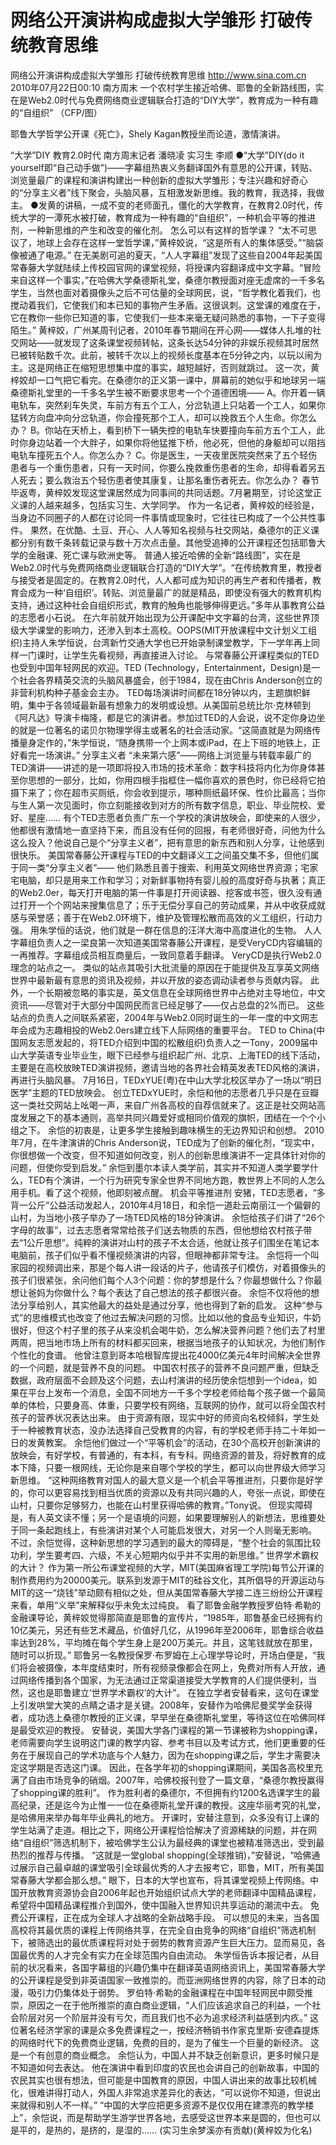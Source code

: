 # 网络公开演讲构成虚拟大学雏形 打破传统教育思维

网络公开演讲构成虚拟大学雏形 打破传统教育思维
http://www.sina.com.cn  2010年07月22日00:10  南方周末
一个农村学生接近哈佛、耶鲁的全新路线图，实在是Web2.0时代与免费网络商业逻辑联合打造的“DIY大学”，教育成为一种有趣的“自组织” （CFP/图）

耶鲁大学哲学公开课《死亡》，Shely Kagan教授坐而论道，激情演讲。

“大学”DIY  教育2.0时代
南方周末记者 潘晓凌 实习生 李顺
●“大学”DIY(do it yourself即“自己动手做”)——字幕组热衷义务翻译国外有意思的公开课，转贴、浏览量最广的课程和演讲构建出一种创新的虚拟大学雏形；专注兴趣和好奇心的“分享主义者”线下聚会，头脑风暴，互相激发新思维。我的教育，我选择，我做主。
●发黄的讲稿，一成不变的老师面孔，僵化的大学教育，在教育2.0时代，传统大学的一潭死水被打破，教育成为一种有趣的“自组织”，一种机会平等的推进剂，一种新思维的产生和改变的催化剂。
怎么可以有这样的哲学课？
“太不可思议了，地球上会存在这样一堂哲学课，”黄梓姣说，“这是所有人的集体感受。”“脑袋像被通了电源。”
在无美剧可追的夏天，“人人字幕组”发现了这些自2004年起美国常春藤大学就陆续上传校园官网的课堂视频，将授课内容翻译成中文字幕。“冒险来自这样一个事实，”在哈佛大学桑德斯礼堂，桑德尔教授面对座无虚席的一千多名学生，当然也面对着摄像头之后不可估量的全球网民，说，“哲学教化着我们，也搅动着我们，它使我们和本已知的事物产生矛盾。这很讽刺。这堂课的难度在于，它在教你一些你已知道的事，它使我们一些本来毫无疑问熟悉的事物，一下子变得陌生。”
黄梓姣，广州某周刊记者，2010年春节期间在开心网——媒体人扎堆的社交网站——就发现了这条课堂视频转帖，这条长达54分钟的非娱乐视频其时居然已被转贴数千次。此前，被转千次以上的视频长度基本在5分钟之内，以玩以闹为主。这是网络正在缩短思想集中度的事实，越短越好，否则就跳过。
这一次，黄梓姣却一口气把它看完。在桑德尔的正义第一课中，屏幕前的她似乎和地球另一端桑德斯礼堂里的一千多名学生被不断要求思考一个个道德困境——
A。你开着一辆电轨车，突然刹车失灵，车前方有五个工人，分岔轨道上只站着一个工人，如果你猛转方向盘冲向分岔轨道，你会撞死那个工人，却可以挽救五个人生命。你怎么办？
B。你站在天桥上，看到桥下一辆失控的电轨车快要撞向车前方五个工人，此时你身边站着一个大胖子，如果你将他猛推下桥，他必死，但他的身躯却可以阻挡电轨车撞死五个人。你怎么办？
C。你是医生，一天夜里医院突然来了五个轻伤患者与一个重伤患者，只有一天时间，你要么挽救重伤患者的生命，却得看着另五人死去；要么救治五个轻伤患者使其康复，让那名重伤者死去。你怎么办？
春节毕返粤，黄梓姣发现这堂课居然成为同事间的共同话题。7月暑期至，讨论这堂正义课的人越来越多，包括实习生、大学同学。
作为一名记者，黄梓姣的经验是，当身边不同圈子的人都在讨论同一件事情或现象时，它往往已构成了一个公共性事件。
果然，在优酷、土豆、开心、人人等知名视频与社交网站，桑德尔的正义课都分别有数千条转载记录与数十万次点击量。其他受追捧的公开课程还包括耶鲁大学的金融课、死亡课与欧洲史等。
普通人接近哈佛的全新“路线图”，实在是Web2.0时代与免费网络商业逻辑联合打造的“DIY大学”。“在传统教育里，教授者与接受者是固定的。在教育2.0时代，人人都可成为知识的再生产者和传播者，教育会成为一种‘自组织’。转贴、浏览量最广的就是精品，即使没有强大的教育机构支持，通过这种社会自组织形式，教育的触角也能够伸得更远。”多年从事教育公益的志愿者小石说。
在六年前就开始出现为公开课配中文字幕的台湾，这些世界顶级大学课堂的影响力，还渗入到本土高校。OOPS(MIT开放课程中文计划义工组织)主持人朱学恒说，台湾新竹交通大学也已开始录制课堂教学，下一学年再上同样一门课时，让学生先看视频，再直接进入讨论。
与常春藤公开课程类似的TED也受到中国年轻网民的欢迎。TED (Technology，Entertainment，Design)是一个社会各界精英交流的头脑风暴盛会，创于1984，现在由Chris Anderson创立的非营利机构种子基金会主办。
TED每场演讲时间都在18分钟以内，主题旗帜鲜明，集中于各领域最新最有想象力的发明或设想。从美国前总统比尔·克林顿到《阿凡达》导演卡梅隆，都是它的演讲者。参加过TED的人会说，说不定你身边坐的就是一位著名的诺贝尔物理学得主或著名的社会活动家。“这简直就是为网络传播量身定作的，”朱学恒说，“随身携带一个上网本或iPad，在上下班的地铁上，正好看完一场演讲。”
分享主义者
“未来第六感”——网络上浏览量与转载率最广的TED演讲——讲述的是一项即将投入市场的技术革命：数字科技将内化为你身体甚至你思想的一部分，比如，你用四根手指框住一幅你喜欢的景色时，你已经将它拍摄下来了；你在超市买厕纸，你会收到提示，哪种厕纸最环保、性价比最高；当你与生人第一次见面时，你立刻能接收到对方的所有数字信息，职业、毕业院校、爱好、星座……
有个TED志愿者负责广东一个学校的演讲放映会，即使来的人很少，他都很有激情地一直坚持下来，而且没有任何的回报，有老师很好奇，问他为什么这么投入？他说自己是个“分享主义者”，把有意思的新东西和别人分享，让他感到很快乐。
美国常春藤公开课程与TED的中文翻译义工之间虽交集不多，但他们属于同一类“分享主义者”——
他们熟悉且善于搜索、利用英文网络世界资源；宅家宅电脑，却只是用来工作和学习；对新鲜事物持有婴儿般的高度好奇与执著；真正的Web2.0er，每天打开电脑的第一件事是打开阅读器、挖客或书签，很久没有通过打开一个个网站来搜集信息了；乐于无偿分享自己的劳动成果，并从中收获成就感与荣誉感；善于在Web2.0环境下，维护及管理松散而高效的义工组织，行动力强。
用朱学恒的话说，他们就是一群在信息的汪洋大海中高度进化的生物。
人人字幕组负责人之一梁良第一次知道美国常春藤公开课程，是受VeryCD内容编辑的一再推荐。字幕组成员相互商量后，一致同意着手翻译。
VeryCD是执行Web2.0理念的站点之一。
类似的站点其吸引大批流量的原因在于能提供及互享英文网络世界中最新最有意思的资讯及视频，并以开放的姿态调动读者参与贡献内容。
此外，一个长期被忽略的事实是，英文信息在全球网络世界中占绝对主导地位，中文资讯——尽管对于大部分中国网民而言已经足够了——仅占总盘的2%而已。
这些站点的负责人之间联系紧密，2004年与Web2.0同时诞生的一年一度的中文网志年会成为志趣相投的Web2.0ers建立线下人际网络的重要平台。
TED to China(中国网友志愿发起的，将TED介绍到中国的松散组织)负责人之一Tony，2009届中山大学英语专业毕业生，眼下已经参与组织起广州、北京、上海TED的线下活动，主要是在高校放映TED演讲视频，邀请当地的各界社会精英发表TED风格的演讲，再进行头脑风暴。
7月16日，TEDxYUE(粤)在中山大学北校区举办了一场以“明日医学”主题的TED放映会。
创立TEDxYUE时，余恺和他的志愿者几乎只是在豆瓣这一类社交网站上吆喝一声，来自广州各高校的自荐信就来了。这正是社交网站高度发展之下的基本通则，高举共同兴趣爱好或相同价值观的旗帜，团结在一个个小组之下。
余恺的初衷是，让更多学生接触到趣味横生的无边界知识和创想。
2010年7月，在牛津演讲的Chris Anderson说，TED成为了创新的催化剂，“现实中，你很想做一个改变，但不知道如何改变，别人的创新思维演讲不一定具体针对你的问题，但使你受到启发。”
余恺到墨尔本读人类学前，其实并不知道人类学要学什么，TED有个演讲，一个行为研究专家全世界不同地方跑，教世界上不同的人怎么用手机。看了这个视频，他即刻被点醒。
机会平等推进剂
安猪，TED志愿者，“多背一公斤”公益活动发起人，2010年4月18日，和余恺一道赴云南丽江一个偏僻的山村，为当地小孩子举办了一场TED风格的18分钟演讲。
余恺给孩子们讲了“26个字母的故事”，过去志愿者常常给孩子们送去物质的东西，但他想给农村孩子带去“1公斤思想”。纯粹的演讲对山村的孩子不太合适，他就让孩子们围坐在笔记本电脑前，孩子们似乎看不懂视频演讲的内容，但眼神都非常专注。
余恺将一个叫家园的视频调出来，那是个每人讲一段话的片子，他请孩子们模仿，对着摄像头的孩子们很紧张，余问他们每个人3个问题：你的梦想是什么？你最想做什么？你最想让爸妈为你做什么？每个表达了自己想法的孩子都很兴奋。
余恺不仅将他的想法分享给别人，其实他最大的益处是通过分享，他也得到了新的启发。
这种“参与式”的思维模式也改变了他过去解决问题的习惯。比如以他的食品专业知识，牛奶很好，但这个村子里的孩子从来没机会喝牛奶，怎么解决营养问题？他们去了村里两周，把当地市场上所有的材料都买回来，根据当地孩子的认知状况，为他们制作个性化的食谱。
他曾注意到哥本哈根智库提出花4000亿美元4年时间解决全世界的一个问题，就是营养不良的问题。
中国农村孩子的营养不良问题严重，但缺乏数据，政府层面不会顾及这个问题，去山村演讲的经历使余恺想到一个idea，如果在平台上发布一个消息，全国不同地方一千多个学校老师给每个孩子做一个最简单的体检，只要身高、体重，只要学校有网络，互联网的协作，就可以将全国农村孩子的营养状况表达出来。
由于资源有限，现实中好的师资向名校倾斜，学生处于一种被教育状态，没办法选择自己受教育的内容，有的学校老师手持二十年如一日的发黄教案。
余恺他们做过一个“平等机会”的活动，在30个高校开创新演讲的放映会，有好学校，有普通的，有本科，有专科。网络资源的普及，将好教育的成本下降，只要一根网线，无论你是来自哪个学校的学生，都可以向世界级大师学习新思维。
“这种网络教育对国人的最大意义是一个机会平等推进剂，只要你是好学的，你可以更容易找到相当优质的资源以及有共同兴趣的人，夸张一点说，即使在山村，只要你足够努力，也能在山村里获得哈佛的教育。”Tony说。
但现实障碍是，有人英文读不懂；另一个是语境的问题，如果要理解别人的新想法，思维要处于同一条起跑线上，有些演讲对某个人可能启发很大，对另一个人则毫无影响。
不过，余恺觉得，这种新思想的学习遇到的最大的障碍是，“整个社会的氛围比较功利，学生要考四、六级，不关心短期内似乎并不实用的新思维。”
世界学术霸权的大计？
作为第一所公布课堂视频的大学，MIT(美国麻省理工学院)每节公开课的制作费用约为20000美元。联系到发源于MIT的硅谷文化，其所倡导的开源运动与MIT的这一“烧钱”举动颇有相似之处，但从美国常春藤大学接二连三纷纷公开课程来看，单用“义举”来解释似乎未免太过纯良。
看了耶鲁金融学教授罗伯特·希勒的金融课导论，黄梓姣觉得那简直是耶鲁的宣传片，“1985年，耶鲁基金已经拥有约10亿美元，另还有些艺术藏品，价值好几亿，从1996年至2006年，耶鲁综合收益率达到28%，平均摊在每个学生身上是200万美元。并且，这笔钱就放在那里，随时可以折现。”
耶鲁另一名教授保罗·布罗姆在上心理学导论时，开场白便是，“我们将会被摄像，本年度结束时，所有视频录像都会在网上，免费对所有人开放，通过网络传播到各个国家，为无法通过正常渠道接受大学教育的人们提供便利，当然，这也是耶鲁建立‘世界学术霸权’的大计”。
在独立学者安替看来，这句在课堂上引发哄堂大笑的点睛之语才是关键。2008年，安替作为哈佛尼曼奖学金获得者，成功选上桑德尔教授的正义课，早早坐在桑德斯礼堂里，等待这位在哈佛同样是最受欢迎的教授。
安替说，美国大学各门课程的第一节课被称为shopping课，老师需要向学生说明这门课的教学内容、参考书目以及考试方式，他们更重要的任务在于展现自己的学术功底与个人魅力，因为在shopping课之后，学生才需要决定这学期是否选这门课。
因此，在各学年初的shopping课期间，美国各高校里充满了自由市场竞争的硝烟。2007年，哈佛校报刊登了一篇文章，“桑德尔教授赢得了shopping课的胜利”。
作为胜利者的桑德尔，不但拥有约1200名选课学生的最高纪录，还是迄今为止惟一一位在桑德斯礼堂开课的教授。这座华丽考究的礼堂，是哈佛用来举办每年毕业典礼的地方。
开课时，安替注意到，众多没有订上课的学生站满了走道。相比之下，网络公开课程恰恰解决了资源稀缺的问题，并在网络“自组织”筛选机制下，被哈佛学生公认为最经典的课堂也被精准筛选出，受到最热烈的推荐与传播。
“这就是一堂global shopping(全球推销)，”安替说，“哈佛通过展示自己最卓越的课堂吸引全球最优秀的人才去报考它，耶鲁，MIT，所有美国常春藤大学都会那么想。”
眼下，日本的大学也宣布，将其课堂视频上传网络。中国开放教育资源协会自2006年起也开始组织试点大学的老师翻译中国精品课程，希望将中国精品课程推介到国外，使中国融入世界知识共享运动的潮流中去。
免费公开课程，正在成为全球人才战略的全新战略手段。
可以想见的未来，当各国高校将其最优质的课程上传网络共享，在完全自由竞争的网络“自组织”筛选机制下，被筛选出的最优质课程将对处于弱势的教育资源产生巨大压力。显而易见，各国最优秀的人才完全有实力在全球范围内自由流动。
朱学恒告诉本报记者，从目前的状况看来，各国字幕组的兴趣仍集中在翻译英语网络资讯上，美国常春藤大学的公开课程是受到非英语国家一致推崇的。而亚洲网络世界的内容，除了日本的动漫，吸引力仍集体处于弱势。
罗伯特·希勒的金融课程在中国年轻网民中颇受推崇，原因之一在于他所推崇的直白商业逻辑，“人们应该追求自己的利益，一个社会阶层对另一个阶层并没有亏欠，而且我们也不必为追求经济利益感到内疚。”
这位著名经济学家的课是众多免费课程之一，按经济畅销书作家克里斯·安德森提炼的网络时代下的免费商业逻辑，免费的目的，是为了催生一个巨量的新经济。
这是一个有创意的商业概念。
余恺认为，中国人并不缺乏创新意识，更多时候只是不知道如何去表达。
他在演讲中看到印度的农民也会讲自己的创新故事，中国的农民其实也很有想法，但可能是中国教育的原因，中国人讲出来的故事比较机械化，很难讲得打动人，外国人非常追求差异化的表达，“可以说你不知道，但说出来就得和别人不一样。”
“中国的大学应把更多资源不是仅仅用在建漂亮的教学楼上”，余恺说，而是帮助学生游学世界各地，去感受这世界本来是圆的，但也可以是平的，是热的，是挤的，是湿的……
(实习生余梦溪亦有贡献)(黄梓姣为化名)

